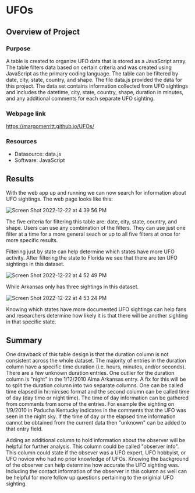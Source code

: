 # UFOs

## Overview of Project

### Purpose
A table is created to organize UFO data that is stored as a JavaScript array. The table filters data based on certain criteria and was created using JavaScript as the primary coding language. The table can be filtered by date, city, state, country, and shape. The file data.js provided the data for this project. The data set contains information collected from UFO sightings and includes the datetime, city, state, country, shape, duration in minutes, and any additional comments for each separate UFO sighting. 

### Webpage link
https://margomerritt.github.io/UFOs/

### Resources
* Datasource: data.js
* Software: JavaScript

## Results

With the web app up and running we can now search for information about UFO sightings. The web page looks like this:

![Screen Shot 2022-12-22 at 4 39 56 PM](https://user-images.githubusercontent.com/111299372/209230919-95c5dc85-f9b6-459c-8bfe-4ac505ebde7a.png)

The five criteria for filtering this table are: date, city, state, country, and shape. Users can use any combination of the filters. They can use just one filter at a time for a more general seach or up to all five filters at once for more specific results. 

Filtering just by state can help determine which states have more UFO activity. After filtering the state to Florida we see that there are ten UFO sightings in this dataset. 

![Screen Shot 2022-12-22 at 4 52 49 PM](https://user-images.githubusercontent.com/111299372/209232438-dadf5ff8-2943-4c98-958b-09c21d813539.png)

While Arkansas only has three sightings in this dataset. 

![Screen Shot 2022-12-22 at 4 53 24 PM](https://user-images.githubusercontent.com/111299372/209232577-cb2e2fcb-3486-4621-b29b-0cbfae31328f.png)

Knowing which states have more documented UFO sightings can help fans and researchers determine how likely it is that there will be another sighting in that specific state. 

## Summary

One drawback of this table design is that the duration column is not consistent across the whole dataset. The majority of entries in the duration column have a specific time duration (i.e. hours, minutes, and/or seconds). There are a few unknown duration entries. One outlier for the duration column is "night" in the 1/12/2010 Alma Arkansas entry. A fix for this will be to split the duration column into two separate columns. One can be called time elapsed in hr:min:sec format and the second column can be called time of day (day time or night time). The time of day information can be gathered from comments from some of the entries. For example the sighting on 1/9/2010 in Paducha Kentucky indicates in the comments that the UFO was seen in the night sky. If the time of day or the elapsed time information cannot be obtained from the current data then "unknown" can be added to that entry field.

Adding an additional column to hold information about the observer will be helpful for further analysis. This column could be called "observer info". This column could state if the obsever was a UFO expert, UFO hobbyist, or UFO novice who had no prior knowledge of UFOs. Knowing the background of the observer can help determine how accurate the UFO sighting was. Including the contact information of the observer in this column as well can be helpful for more follow up questions pertaining to the originial UFO sighting. 

